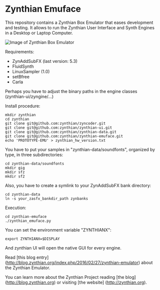 # Zynthian Emuface

This repository contains a Zynthian Box Emulator that eases development and testing. 
It allows to run the Zynthian User Interface and Synth Engines in a Desktop or Laptop Computer.

![Image of Zynthian Box Emulator](https://raw.githubusercontent.com/zynthian/zynthian-emuface/master/img/zynthian_emuface_control_screenshot.png)

Requirements:

 * ZynAddSubFX (last version: 5.3)
 * FluidSynth
 * LinuxSampler (1.0)
 * setBfree
 * Carla
 
Perhaps you have to adjust the binary paths in the engine classes (zynthian-ui/zyngine/...)

Install procedure:

```
mkdir zynthian
cd zynthian
git clone git@github.com:zynthian/zyncoder.git
git clone git@github.com:zynthian/zynthian-ui.git
git clone git@github.com:zynthian/zynthian-data.git
git clone git@github.com:zynthian/zynthian-emuface.git
echo 'PROTOTYPE-EMU' > zynthian_hw_version.txt
```
You have to put your samples in "zynthian-data/soundfonts", organized by type, in three subdirectories:

```
cd zynthian-data/soundfonts
mkdir gig
mkdir sfz
mkdir sf2
```
 
Also, you have to create a symlink to your ZynAddSubFX bank directory:

```
cd zynthian-data
ln -s your_zasfx_bankdir_path zynbanks
```

Execution:
```
cd zynthian-emuface
./zynthian_emuface.py
```

You can set the environment variable "ZYNTHIANX":

```
export ZYNTHIANX=$DISPLAY
```

And zynthian UI will open the native GUI for every engine.


Read [this blog entry] (http://blog.zynthian.org/index.php/2016/02/27/zynthian-emulator) about the Zynthian Emulator.

You can learn more about the Zynthian Project reading [the blog] (http://blog.zynthian.org) or visiting [the website] (http://zynthian.org).
